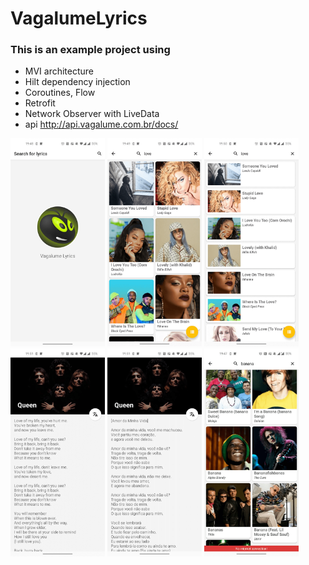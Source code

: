 # VagalumeLyrics
### This is an example project using

  - MVI architecture
  - Hilt dependency injection
  - Coroutines, Flow
  - Retrofit
  - Network Observer with LiveData
  - api http://api.vagalume.com.br/docs/

<img src="screen_capture0.png" width="30%"/>
<img src="screen_capture1.png" width="30%"/>
<img src="screen_capture2.png" width="30%"/>
<img src="screen_capture3.png" width="30%"/>
<img src="screen_capture4.png" width="30%"/>
<img src="screen_capture5.png" width="30%"/>